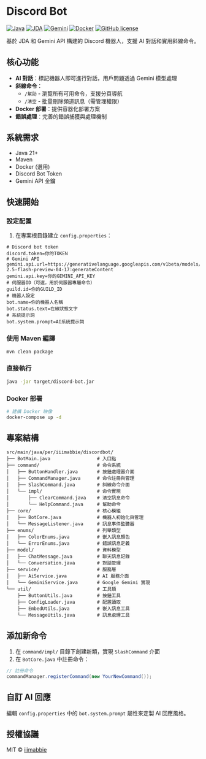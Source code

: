 # Discord Bot 

[![Java](https://img.shields.io/badge/Java-21-orange.svg)](https://www.oracle.com/java/)
[![JDA](https://img.shields.io/badge/Discord-JDA_5.0-7289DA.svg)](https://github.com/discord-jda/JDA)
[![Gemini](https://img.shields.io/badge/AI-Gemini_2.5-blue.svg)](https://ai.google.dev/)
[![Docker](https://img.shields.io/badge/Docker-Ready-2496ED.svg)](https://www.docker.com/)
[![GitHub license](https://img.shields.io/badge/license-MIT-pink.svg)](https://opensource.org/licenses/MIT)

基於 JDA 和 Gemini API 構建的 Discord 機器人，支援 AI 對話和實用斜線命令。

## 核心功能

- **AI 對話**：標記機器人即可進行對話，用戶問題透過 Gemini 模型處理
- **斜線命令**：
  - `/幫助` - 瀏覽所有可用命令，支援分頁導航
  - `/清空` - 批量刪除頻道訊息（需管理權限）
- **Docker 部署**：提供容器化部署方案
- **錯誤處理**：完善的錯誤捕獲與處理機制

## 系統需求

- Java 21+
- Maven
- Docker (選用)
- Discord Bot Token
- Gemini API 金鑰

## 快速開始

### 設定配置

1. 在專案根目錄建立 `config.properties`：

```properties
# Discord bot token
discord.token=你的TOKEN
# Gemini API
gemini.api.url=https://generativelanguage.googleapis.com/v1beta/models/gemini-2.5-flash-preview-04-17:generateContent
gemini.api.key=你的GEMINI_API_KEY
# 伺服器ID（可選，用於伺服器專屬命令）
guild.id=你的GUILD_ID
# 機器人設定
bot.name=你的機器人名稱
bot.status.text=在線狀態文字
# 系統提示詞
bot.system.prompt=AI系統提示詞
```

### 使用 Maven 編譯

```bash
mvn clean package
```

### 直接執行

```bash
java -jar target/discord-bot.jar
```

### Docker 部署

```bash
# 建構 Docker 映像
docker-compose up -d
```

## 專案結構

```
src/main/java/per/iiimabbie/discordbot/
├── BotMain.java                 # 入口點
├── command/                     # 命令系統
│   ├── ButtonHandler.java       # 按鈕處理器介面
│   ├── CommandManager.java      # 命令註冊與管理
│   ├── SlashCommand.java        # 斜線命令介面
│   └── impl/                    # 命令實現
│       ├── ClearCommand.java    # 清空訊息命令
│       └── HelpCommand.java     # 幫助命令
├── core/                        # 核心模組
│   ├── BotCore.java             # 機器人初始化與管理
│   └── MessageListener.java     # 訊息事件監聽器
├── enums/                       # 列舉類型
│   ├── ColorEnums.java          # 嵌入訊息顏色
│   └── ErrorEnums.java          # 錯誤訊息定義
├── model/                       # 資料模型
│   ├── ChatMessage.java         # 聊天訊息記錄
│   └── Conversation.java        # 對話管理
├── service/                     # 服務層
│   ├── AiService.java           # AI 服務介面
│   └── GeminiService.java       # Google Gemini 實現
└── util/                        # 工具類
    ├── ButtonUtils.java         # 按鈕工具
    ├── ConfigLoader.java        # 配置讀取
    ├── EmbedUtils.java          # 嵌入訊息工具
    └── MessageUtils.java        # 訊息處理工具
```

## 添加新命令

1. 在 `command/impl/` 目錄下創建新類，實現 `SlashCommand` 介面
2. 在 `BotCore.java` 中註冊命令：

```java
// 註冊命令
commandManager.registerCommand(new YourNewCommand());
```

## 自訂 AI 回應

編輯 `config.properties` 中的 `bot.system.prompt` 屬性來定製 AI 回應風格。

## 授權協議

MIT © [iiimabbie](https://github.com/iiimabbie)
